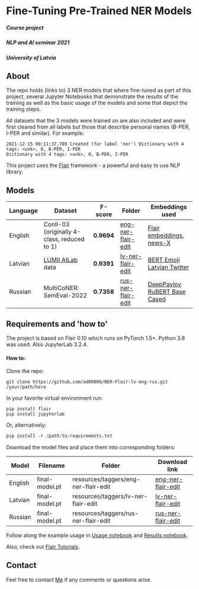 # Fine-Tuning Pre-Trained NER Models

##### Course project
##### NLP and AI seminar 2021 
##### University of Latvia


## About

The repo holds (links to) 3 NER models that where fine-tuned as part of this project, several Jupyter Notebooks that demonstrate the results of the training as well as the basic usage of the models and some that depict the training steps. 

All datasets that the 3 models were trained on are also included and were first cleared from all labels but those that describe personal names (B-PER, I-PER and similar). For example:
```console
2021-12-15 00:11:37,789 Created (for label 'ner') Dictionary with 4 tags: <unk>, O, B-PER, I-PER 
Dictionary with 4 tags: <unk>, O, B-PER, I-PER
```

This project uses the [Flair](https://github.com/flairNLP/flair) framework - a powerful and easy to use NLP library.


## Models

| Language | Dataset | F-score | Folder | Embeddings used
|  ---  | ------------- | ------------------ | -------------- | -------------- |
| English | Conll-03 (originally 4-class, reduced to 1)   |  **0.9694**  | [eng-ner-flair-edit](https://github.com/ad09009/NER-Flair-lv-eng-rus/tree/main/resources/taggers/eng-ner-flair-edit) | [Flair embeddings, news-X](https://github.com/flairNLP/flair/blob/master/resources/docs/embeddings/FLAIR_EMBEDDINGS.md)  |
| Latvian | [LUMII AILab](https://github.com/LUMII-AILab) data |  **0.9391**  | [lv-ner-flair-edit](https://github.com/ad09009/NER-Flair-lv-eng-rus/tree/main/resources/taggers/lv-ner-flair-edit) | [BERT Emoji Latvian Twitter ](https://huggingface.co/FFZG-cleopatra/bert-emoji-latvian-twitter) |
| Russian  | MultiCoNER: SemEval-2022   |  **0.7358**  | [rus-ner-flair-edit](https://github.com/ad09009/NER-Flair-lv-eng-rus/tree/main/resources/taggers/rus-ner-flair-edit) | [DeepPavlov RuBERT Base Cased](https://huggingface.co/DeepPavlov/rubert-base-cased)  |


## Requirements and 'how to'

The project is based on Flair 0.10 which runs on PyTorch 1.5+.
Python 3.8 was used.
Also JupyterLab 3.2.4.

#### How to: 

Clone the repo:

```
git clone https://github.com/ad09009/NER-Flair-lv-eng-rus.git /your/path/here
```

In your favorite virtual environment run: 

```
pip install flair
pip install jupyterlab
```

Or, alternatively:

```python
pip install -r /path/to/requirements.txt
```

Download the model files and place them into corresponding folders:

| Model | Filename | Folder | Download link |
|  ---  | ----------- | ---------------- | ------------- |
| English | final-model.pt   |  resources/taggers/eng-ner-flair-edit  | [eng-ner-flair-edit](https://drive.google.com/file/d/1couddFD6xFhN-Kvj-FdyTPYn6YVWJ60i/view?usp=sharing) |
| Latvian | final-model.pt |  resources/taggers/lv-ner-flair-edit  | [lv-ner-flair-edit](https://drive.google.com/file/d/1cNTEqA3WLJ5iROztW6BlQ2npb4bGwAwI/view?usp=sharing) |
| Russian  | final-model.pt   |  resources/taggers/rus-ner-flair-edit  | [rus-ner-flair-edit](https://drive.google.com/file/d/1-8v5o_IoqZ20NJXC43wzDjI-jMlTF0Ba/view?usp=sharing) |


Follow along the example usage in [Usage notebook](https://drive.google.com/file/d/1couddFD6xFhN-Kvj-FdyTPYn6YVWJ60i/view?usp=sharing) and [Results notebook](https://drive.google.com/file/d/1couddFD6xFhN-Kvj-FdyTPYn6YVWJ60i/view?usp=sharing).

Also, check out [Flair Tutorials](https://github.com/flairNLP/flair/blob/master/resources/docs/TUTORIAL_1_BASICS.md).


## Contact

Feel free to contact [Me](https://github.com/ad09009) if any comments or questions arise.
